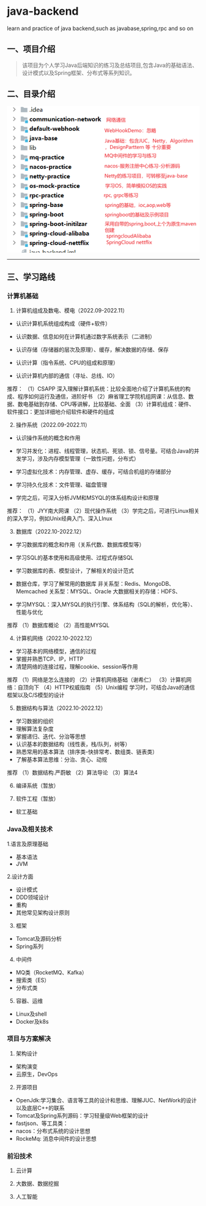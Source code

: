 # java-backend
learn and practice of java backend,such as javabase,spring,rpc and so on

## 一、项目介绍

>该项目为个人学习Java后端知识的练习及总结项目,包含Java的基础语法、设计模式以及Spring框架、分布式等系列知识。

## 二、目录介绍

![img.png](files/catalog.png)


---
## 三、学习路线

### 计算机基础

1. 计算机组成及数电、模电（2022.09-2022.11）

- 认识计算机系统组成构成（硬件+软件）

- 认识数据、信息如何在计算机通过数字系统表示（二进制）

- 认识存储（存储器的层次及原理）、缓存，解决数据的存储、保存

- 认识计算（指令系统、CPU的组成和原理）

- 认识计算机内部的通信（寻址、总线、IO）

推荐：
（1）CSAPP 深入理解计算机系统：比较全面地介绍了计算机系统的构成、程序如何运行及通信，进阶好书
（2）麻省理工学院机组网课：从信息、数据、数电基础到存储、CPU等讲解，比较基础、全面
（3）计算机组成：硬件、软件接口：更加详细地介绍软件和硬件的组成

2. 操作系统（2022.09-2022.11）

- 认识操作系统的概念和作用

- 学习并发化：进程、线程管理，状态机、死锁、锁、信号量。可结合Java的并发学习，涉及内存模型管理（一致性问题，分布式）

- 学习虚拟化技术：内存管理、虚存、缓存，可结合机组的存储部分

- 学习持久化技术：文件管理、磁盘管理

- 学完之后，可深入分析JVM和MSYQL的体系结构设计和原理

推荐：
（1）JYY南大网课
（2）现代操作系统
（3）学完之后，可进行Linux相关的深入学习，例如Unix经典入门、深入LInux

3. 数据库（2022.10-2022.12）

- 学习数据库的概念和作用（关系代数、数据库模型等）

- 学习SQL的基本使用和高级使用、过程式存储SQL

- 学习数据库的表、模型设计，了解相关的设计范式

- 数据仓库，学习了解常用的数据库
非关系型：Redis、MongoDB、Memcached
关系型：MYSQL、Oracle
大数据相关的存储：HDFS、

- 学习MYSQL：深入MYSQL的执行引擎、体系结构（SQL的解析，优化等）、性能与优化

推荐
（1）数据库概论
（2）高性能MYSQL


4. 计算机网络（2022.10-2022.12）
- 学习基本的网络模型，通信的过程
- 掌握并熟悉TCP、IP，HTTP
- 清楚网络的连接过程，理解cookie、session等作用

推荐
（1）网络是怎么连接的
（2）计算机网络基础（谢希仁）
（3）计算机网络：自顶向下
（4）HTTP权威指南
（5）Unix编程
学习时，可结合Java的通信框架以及C/S模型的设计

5. 数据结构与算法（2022.10-2022.12）
- 学习数据的组织
- 理解算法复杂度  
- 掌握递归、迭代、分治等思想  
- 认识基本的数据结构（线性表，栈/队列，树等）
- 熟悉常用的基本算法（排序类-快排常考、数组类、链表类）
- 了解基本算法思维：分治、贪心、动规

推荐
（1）数据结构.严蔚敏
（2）算法导论
（3）算法4

6. 编译系统（暂放）

7. 软件工程（暂放）

- 软工基础

### Java及相关技术

1.语言及原理基础

- 基本语法
- JVM

2.设计方面

- 设计模式
- DDD领域设计
- 重构
- 其他常见架构设计原则

3. 框架
- Tomcat及源码分析
- Spring系列

4. 中间件
- MQ类（RocketMQ、Kafka）
- 搜索类（ES）
- 分布式类


5. 容器、运维

- Linux及shell
- Docker及k8s

### 项目与方案解决

1. 架构设计
- 架构演变
- 云原生，DevOps

2. 开源项目
- OpenJdk:学习集合、语言等工具的设计和思维、理解JUC、NetWork的设计以及底层C++的联系
- Tomcat及Spring系列源码：学习轻量级Web框架的设计
- fastjson、等工具类：
- nacos：分布式系统的设计思想
- RockeMq: 消息中间件的设计思想

### 前沿技术

1. 云计算

2. 大数据、数据挖掘

3. 人工智能
